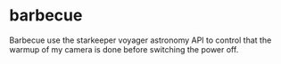 # barbecue
Barbecue use the starkeeper voyager astronomy API to control that the warmup of my camera is done before switching the power off.

